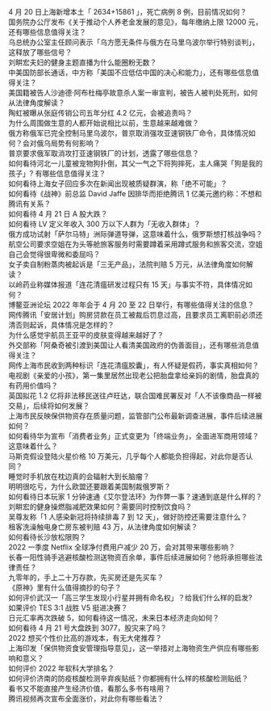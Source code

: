 4 月 20 日上海新增本土「 2634+15861 」，死亡病例 8 例，目前情况如何？  
国务院办公厅发布《关于推动个人养老金发展的意见》，每年缴纳上限 12000 元，还有哪些信息值得关注？  
乌总统办公室主任顾问表示「乌方愿无条件与俄方在马里乌波尔举行特别谈判」，这释放了哪些信号？  
刘畊宏夫妇的健身主题直播为什么能圈粉无数？  
中美国防部长通话，中方称「美国不应低估中国的决心和能力」，还有哪些信息值得关注？  
美国籍被告人沙迪德·阿布杜梅亭故意杀人案一审宣判，被告人被判处死刑，如何从法律角度解读？  
陶虹被曝从张庭传销公司五年分红 4.2 亿元，会被追责吗？  
为什么周围做生意的人都开始说相比以前，生意越来越难做？  
俄方称俄军已完全控制马里乌波尔，普京取消强攻亚速钢铁厂命令，具体情况如何？会对俄乌局势有何影响？  
普京要求俄军取消攻打亚速钢铁厂的计划，透露了哪些信息？  
如何看待河北一儿童被宠物狗扑倒，其父一气之下将狗摔死，主人痛哭「狗是我的孩子」? 有哪些信息值得关注？  
如何看待上海女子回应多次在新闻出现被质疑群演，称「绝不可能」？  
如何看待《战神》前总监 David Jaffe 因排华而拒绝腾讯 1 亿美元邀约称：不想和腾讯有关系？  
如何看待 4 月 21 日 A 股大跌？  
如何看待 LV 定义年收入 300 万以下人群为「无收入群体」？  
俄方成功试射「萨尔马特」洲际弹道导弹，这意味着什么，俄罗斯想打核战争吗？  
航空公司要求空姐在为头等舱旅客服务时需要蹲着采用蹲式服务和旅客交流，空姐自己会觉得很卑微和委屈吗？  
女子卖自制粉蒸肉被起诉是「三无产品」，法院判赔 5 万元，从法律角度如何解读？  
以岭药业称媒体报道「连花清瘟研发过程只有 15 天」与事实不符，具体情况如何？  
博鳌亚洲论坛 2022 年年会于 4 月 20 至 22 日举行，有哪些值得关注的信息？  
网传腾讯「安居计划」购房贷款在员工被裁后罚息过高，且要求员工离职前必须还清否则起诉，具体情况是怎样的？  
为什么感觉宇航员王亚平的皮肤变得越来越好了？  
外交部称「阿桑奇被引渡到美国让人看清美国政府的伪善面目」，还有哪些消息值得关注？  
网传上海市民收到两种标识「连花清瘟胶囊」，有人怀疑是假药，事实真相如何？  
电视剧《亲爱的小孩》，第一集里居然出现老公把胎盘拿给亲妈的剧情，胎盘真的有药用价值吗？  
英国拟花 1.2 亿将非法移民送往卢旺达，联合国难民署反对「人不该像商品一样被交易」，后续将如何发展？  
上海市民反映保供物资存在质量问题，监管部门公布最新调查进展，事件后续进展如何？  
如何看待华为宣布「消费者业务」正式变更为「终端业务」，全面进军商用领域？这意味着什么？  
马斯克假设登陆火星价格 10 万美元，几乎每个人都能负担得起，对此你是否认同？  
睡觉时手机放在枕边真的会辐射大到长脑瘤？  
明明很吃亏，为什么欧盟还要跟着美国制裁俄罗斯？  
如何看待日本玩家 1 分钟速通《艾尔登法环》为作弊一事？速通到底是什么样的？  
刘畊宏的健身操燃脂减肥效果如何？需要同时控制饮食吗？  
吴尊友称「1 人感染新冠将持续排毒 7 到 12 天」，做好防控还需要注意什么？  
租客洗澡触电身亡房东被判赔 43 万，从法律角度如何解读？  
如何看待长沙放松限购？  
2022 一季度 Netflix 全球净付费用户减少 20 万，会对其带来哪些影响？  
长春一阳性骑手逃避核酸检测送物资百余单，事件后续进展如何？他将承担哪些法律责任？  
九零年的，手上二十万存款，先买房还是先买车？  
《原神》里有什么值得摘抄的句子？  
如何评价武汉一「高三学生发现小行星并拥有命名权」？给我们什么样的启发?  
如果评价 TES 3:1 战胜 V5 挺进决赛？  
日元汇率再次跌破 5，如何看待这一情况，未来日本经济走向如何？  
如何看待 4 月 21 号大盘跌到 3077，股灾来了吗？  
2022 想买个性价比高的游戏本，有无大佬推荐？  
上海印发「保供物资食安管理指导意见」，这一举措对上海物资生产供应有哪些影响和意义？  
如何评价 2022 年软科大学排名？  
如何评价济南的防疫核酸检测辛弃疾贴纸？你都拥有什么样的核酸检测贴纸？  
看书又不能直接产生经济价值，看那么多书有啥用？  
腾讯视频再次宣布全面涨价，对此你有哪些看法？  
